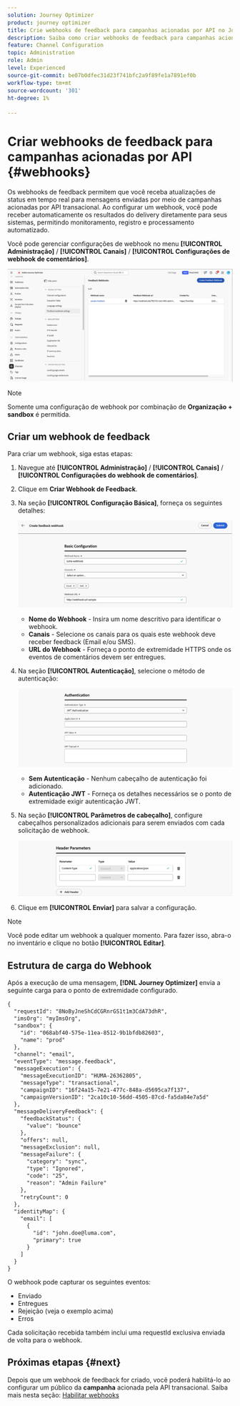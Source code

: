 ```yaml
---
solution: Journey Optimizer
product: journey optimizer
title: Crie webhooks de feedback para campanhas acionadas por API no Journey Optimizer
description: Saiba como criar webhooks de feedback para campanhas acionadas por API no Journey Optimizer.
feature: Channel Configuration
topic: Administration
role: Admin
level: Experienced
source-git-commit: be07b0dfec31d23f741bfc2a9f89fe1a7891ef0b
workflow-type: tm+mt
source-wordcount: '301'
ht-degree: 1%

---
```



# Criar webhooks de feedback para campanhas acionadas por API {#webhooks}

Os webhooks de feedback permitem que você receba atualizações de status em tempo real para mensagens enviadas por meio de campanhas acionadas por API transacional. Ao configurar um webhook, você pode receber automaticamente os resultados do delivery diretamente para seus sistemas, permitindo monitoramento, registro e processamento automatizado.

Você pode gerenciar configurações de webhook no menu **[!UICONTROL Administração]** / **[!UICONTROL Canais]** / **[!UICONTROL Configurações de webhook de comentários]**.

![](assets/webhook-list.png)

>[!NOTE]
>Somente uma configuração de webhook por combinação de **Organização + sandbox** é permitida.

## Criar um webhook de feedback

Para criar um webhook, siga estas etapas:

1. Navegue até **[!UICONTROL Administração]** / **[!UICONTROL Canais]** / **[!UICONTROL Configurações do webhook de comentários]**.

1. Clique em **Criar Webhook de Feedback**.

1. Na seção **[!UICONTROL Configuração Básica]**, forneça os seguintes detalhes:

   ![](assets/webhook-config.png)

   * **Nome do Webhook** - Insira um nome descritivo para identificar o webhook.
   * **Canais** - Selecione os canais para os quais este webhook deve receber feedback (Email e/ou SMS).
   * **URL do Webhook** - Forneça o ponto de extremidade HTTPS onde os eventos de comentários devem ser entregues.

1. Na seção **[!UICONTROL Autenticação]**, selecione o método de autenticação:

   ![](assets/webhook-authentication.png)

   * **Sem Autenticação** - Nenhum cabeçalho de autenticação foi adicionado.
   * **Autenticação JWT** - Forneça os detalhes necessários se o ponto de extremidade exigir autenticação JWT.

1. Na seção **[!UICONTROL Parâmetros de cabeçalho]**, configure cabeçalhos personalizados adicionais para serem enviados com cada solicitação de webhook.

   ![](assets/webhook-header.png)

1. Clique em **[!UICONTROL Enviar]** para salvar a configuração.

>[!NOTE]
>
>Você pode editar um webhook a qualquer momento. Para fazer isso, abra-o no inventário e clique no botão **[!UICONTROL Editar]**.

## Estrutura de carga do Webhook

Após a execução de uma mensagem, **[!DNL Journey Optimizer]** envia a seguinte carga para o ponto de extremidade configurado.

```
{
  "requestId": "8NoByJneShCdCGRnrGS1t1m3CdA73dhR",
  "imsOrg": "myImsOrg",
  "sandbox": {
    "id": "068abf40-575e-11ea-8512-9b1bfdb82603",
    "name": "prod"
  },
  "channel": "email",
  "eventType": "message.feedback",
  "messageExecution": {
    "messageExecutionID": "HUMA-26362805",
    "messageType": "transactional",
    "campaignID": "16f24a15-7e21-477c-848a-d5695ca7f137",
    "campaignVersionID": "2ca10c10-56dd-4505-87cd-fa5da84e7a5d"
  },
  "messageDeliveryFeedback": {
    "feedbackStatus": {
      "value": "bounce"
    },
    "offers": null,
    "messageExclusion": null,
    "messageFailure": {
      "category": "sync",
      "type": "Ignored",
      "code": "25",
      "reason": "Admin Failure"
    },
    "retryCount": 0
  },
  "identityMap": {
    "email": [
      {
        "id": "john.doe@luma.com",
        "primary": true
      }
    ]
  }
}
```

O webhook pode capturar os seguintes eventos:

* Enviado
* Entregues
* Rejeição (veja o exemplo acima)
* Erros

Cada solicitação recebida também inclui uma requestId exclusiva enviada de volta para o webhook.

## Próximas etapas {#next}

Depois que um webhook de feedback for criado, você poderá habilitá-lo ao configurar um público da **campanha** acionada pela API transacional. Saiba mais nesta seção: [Habilitar webhooks](../campaigns/api-triggered-campaign-audience.md#webhook)
